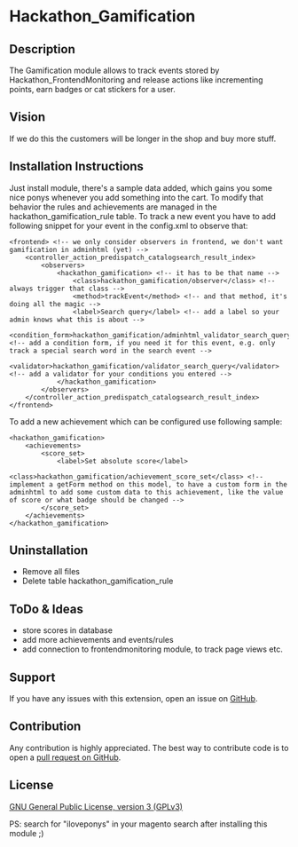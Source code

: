 Hackathon_Gamification
=========================

Description
-----------
The Gamification module allows to track events stored by Hackathon_FrontendMonitoring and release actions like incrementing points, earn badges or cat stickers for a user.

Vision
------
If we do this the customers will be longer in the shop and buy more stuff.

Installation Instructions
-------------------------
Just install module, there's a sample data added, which gains you some nice ponys whenever you add something into the cart.
To modify that behavior the rules and achievements are managed in the hackathon_gamification_rule table.
To track a new event you have to add following snippet for your event in the config.xml to observe that:

    <frontend> <!-- we only consider observers in frontend, we don't want gamification in adminhtml (yet) -->
        <controller_action_predispatch_catalogsearch_result_index>
            <observers>
                <hackathon_gamification> <!-- it has to be that name -->
                    <class>hackathon_gamification/observer</class> <!-- always trigger that class -->
                    <method>trackEvent</method> <!-- and that method, it's doing all the magic -->
                    <label>Search query</label> <!-- add a label so your admin knows what this is about -->
                    <condition_form>hackathon_gamification/adminhtml_validator_search_query_form</condition_form> <!-- add a condition form, if you need it for this event, e.g. only track a special search word in the search event -->
                    <validator>hackathon_gamification/validator_search_query</validator> <!-- add a validator for your conditions you entered -->
                </hackathon_gamification>
            </observers>
        </controller_action_predispatch_catalogsearch_result_index>
    </frontend>

To add a new achievement which can be configured use following sample:

    <hackathon_gamification>
        <achievements>
            <score_set>
                <label>Set absolute score</label>
                <class>hackathon_gamification/achievement_score_set</class> <!-- implement a getForm method on this model, to have a custom form in the adminhtml to add some custom data to this achievement, like the value of score or what badge should be changed -->
            </score_set>
        </achievements>
    </hackathon_gamification>

Uninstallation
--------------
- Remove all files
- Delete table hackathon_gamification_rule

ToDo & Ideas
------------
- store scores in database
- add more achievements and events/rules
- add connection to frontendmonitoring module, to track page views etc.

Support
-------
If you have any issues with this extension, open an issue on [GitHub](https://github.com/magento-hackathon/gamification/issues).

Contribution
------------
Any contribution is highly appreciated. The best way to contribute code is to open a [pull request on GitHub](https://help.github.com/articles/using-pull-requests).

License
-------
[GNU General Public License, version 3 (GPLv3)](http://opensource.org/licenses/gpl-3.0)

PS: search for "iloveponys" in your magento search after installing this module ;)